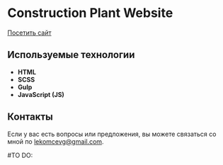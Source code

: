 # Construction Plant Website

[Посетить сайт]()

## Используемые технологии

- **HTML**
- **SCSS**
- **Gulp**
- **JavaScript (JS)**

## Контакты

Если у вас есть вопросы или предложения, вы можете связаться со мной по [lekomcevg@gmail.com](mailto:lekomcevg@gmail.com).

#TO DO:
